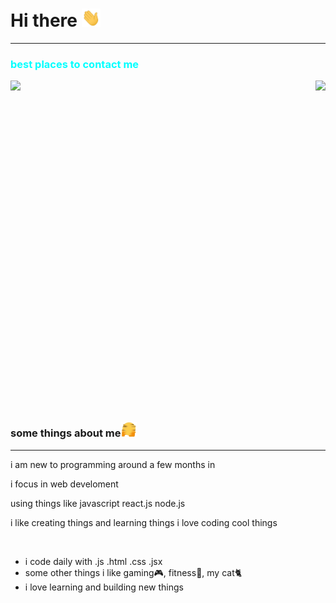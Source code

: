 <link rel="stylesheet" href="readMe.css">
<h1>Hi there <img style="width: 30px;"  src="hi.gif"></h1>
<hr>
<h3 style="color: aqua;">best places to contact me</h3>
<a style="float: right;" href="rangocode23@gmail.com">
<img style="align-content: center;" src="https://camo.githubusercontent.com/7d2bf4504a0eab57bde41d19624c1a13c3167467341d634131f4e75670dc4fce/68747470733a2f2f696d672e736869656c64732e696f2f62616467652f656d61696c206d652d2532333144413146332e7376673f267374796c653d666f722d7468652d6261646765266c6f676f3d676d61696c266c6f676f436f6c6f723d7768697465" data-canonical-src="https://img.shields.io/badge/email me-%231DA1F3.svg?&amp;style=for-the-badge&amp;logo=gmail&amp;logoColor=white" style="background-color="red style="max-width: 100%;"></a>

<a href="https://discordapp.com/users/brosdouble" rel="nofollow">
    <img src="https://camo.githubusercontent.com/110ea380c2a28cfc535839d814d284b29d2897f09af41851940feb1c54a6d858/68747470733a2f2f696d672e736869656c64732e696f2f62616467652f646973636f7264206d652d2532333144413146332e7376673f267374796c653d666f722d7468652d6261646765266c6f676f3d646973636f7264266c6f676f436f6c6f723d7768697465" data-canonical-src="https://img.shields.io/badge/discord me-%231DA1F3.svg?&amp;style=for-the-badge&amp;logo=discord&amp;logoColor=white" style="max-width: 100%;">
</a>
<div style="width:100%;height:0;padding-bottom:100%;position:relative;">
</div>
<h3>some things about me<img style="width: 25px;" src="thinking-hmm.gif"></h3>
<hr>
<p>i am new to programming around a few months in</p>
<p>i focus in web develoment</p>
<p>using things like javascript react.js node.js</p>
<p>i like creating things and learning things i love coding cool things</p>
<br>
<ul>
    <li>i code daily with .js .html .css .jsx</li>
    <li>some other things i like gaming🎮, fitness💪, my cat🐈</li>
    <li>i love learning and building new things</li>
</ul>
<!--

